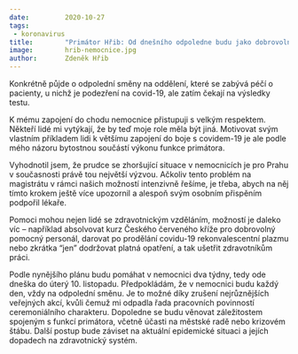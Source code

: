 ```yaml
---
date:         2020-10-27
tags:         
 - koronavirus
title:        "Primátor Hřib: Od dnešního odpoledne budu jako dobrovolník pomáhat zkušenějším lékařům ve Fakultní nemocnici Královské Vinohrady"
image: 	      hrib-nemocnice.jpg
author:       Zdeněk Hřib
---
```


Konkrétně půjde o odpolední směny na oddělení, které se zabývá péčí o pacienty, u nichž je podezření na covid-19, ale zatím čekají na výsledky testu.

K mému zapojení do chodu nemocnice přistupuji s velkým respektem. Někteří lidé mi vytýkají, že by teď moje role měla být jiná. Motivovat svým vlastním příkladem lidi k většímu zapojení do boje s covidem-19 je ale podle mého názoru bytostnou součástí výkonu funkce primátora.

Vyhodnotil jsem, že prudce se zhoršující situace v nemocnicích je pro Prahu v současnosti právě tou největší výzvou. Ačkoliv tento problém na magistrátu v rámci našich možností intenzivně řešíme, je třeba, abych na něj tímto krokem ještě více upozornil a alespoň svým osobním přispěním podpořil lékaře.

Pomoci mohou nejen lidé se zdravotnickým vzděláním, možností je daleko víc – například absolvovat kurz Českého červeného kříže pro dobrovolný pomocný personál, darovat po prodělání covidu-19 rekonvalescentní plazmu nebo zkrátka “jen” dodržovat platná opatření, a tak ušetřit zdravotníkům práci.

Podle nynějšího plánu budu pomáhat v nemocnici dva týdny, tedy ode dneška do úterý 10. listopadu. Předpokládám, že v nemocnici budu každý den, vždy na odpolední směnu. Je to možné díky zrušení nejrůznějších veřejných akcí, kvůli čemuž mi odpadla řada pracovních povinností ceremoniálního charakteru. Dopoledne se budu věnovat záležitostem spojeným s funkcí primátora, včetně účasti na městské radě nebo krizovém štábu. Další postup bude záviset na aktuální epidemické situaci a jejích dopadech na zdravotnický systém.
